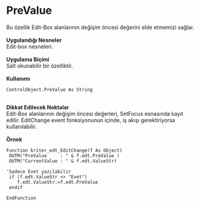# PreValue

Bu özellik Edit-Box alanlarının değişim öncesi değerini elde etmemizi sağlar.\
\
**Uygulandığı Nesneler**\
Edit-box nesneleri.\
\
**Uygulama Biçimi**\
Salt okunabilir bir özelliktir.\
\
**Kullanımı**

```
ControlObject.PreValue As String
```

\
**Dikkat Edilecek Noktalar**\
Edit-Box alanlarının değişim öncesi değerleri, SetFocus esnasında kayıt edilir. EditChange event fonksiyonunun içinde, iş akışı gerektiriyorsa kullanılabilir.\
\
**Örnek**

```
Function kriter_edt_EditChange(f As Object)
 OUTM("PreValue     : " & f.edt.PreValue )
 OUTM("CurrentValue : " & f.edt.ValueStr)

'Sadece Evet yazılabilir
 if (f.edt.ValueStr <> "Evet")
    f.edt.ValueStr:=f.edt.PreValue
 endif

EndFunction
```
